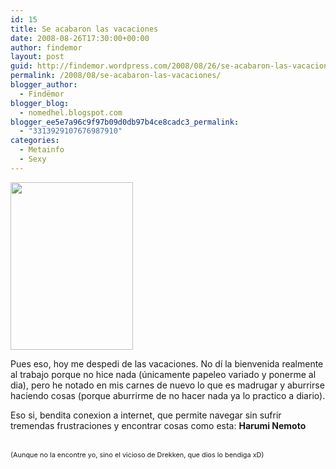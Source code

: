 ```yaml
---
id: 15
title: Se acabaron las vacaciones
date: 2008-08-26T17:30:00+00:00
author: findemor
layout: post
guid: http://findemor.wordpress.com/2008/08/26/se-acabaron-las-vacaciones
permalink: /2008/08/se-acabaron-las-vacaciones/
blogger_author:
  - Findëmor
blogger_blog:
  - nomedhel.blogspot.com
blogger_ee5e7a96c9f97b09d0db97b4ce8cadc3_permalink:
  - "3313929107676987910"
categories:
  - Metainfo
  - Sexy
---
```

<img class="alignleft" style="border: 0px initial initial;" src="http://findemor.files.wordpress.com/2008/08/harumi2bnemoto2bvii.jpg?w=218" border="0" alt="" width="196" height="268" />

Pues eso, hoy me despedi de las vacaciones. No dí la bienvenida realmente al trabajo porque no hice nada (únicamente papeleo variado y ponerme al dia), pero he notado en mis carnes de nuevo lo que es madrugar y aburrirse haciendo cosas (porque aburrirme de no hacer nada ya lo practico a diario).

Eso si, bendita conexion a internet, que permite navegar sin sufrir tremendas frustraciones y encontrar cosas como esta: <span style="font-weight: bold;">Harumi Nemoto</span>

 <span style="font-weight: bold;"></span><!--more-->

  
<span style="font-weight: bold;"><br /> </span><span style="font-size: 78%;">(Aunque no la encontre yo, sino el vicioso de Drekken, que dios lo bendiga xD)</span><span style="font-weight: bold;"></span>

<img src="http://www.kineda.com/idols/harumi_nemoto/harumi_nemoto11.jpg" border="0" alt="" />  
<span style="font-weight: bold;"><br /> </span>